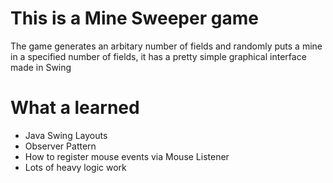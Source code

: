 # This is a Mine Sweeper game

The game generates an arbitary number of fields and randomly puts a mine in a specified number of fields, it has a pretty simple 
graphical interface made in Swing 

# What a learned

* Java Swing Layouts 
* Observer Pattern 
* How to register mouse events via Mouse Listener
* Lots of heavy logic work 



